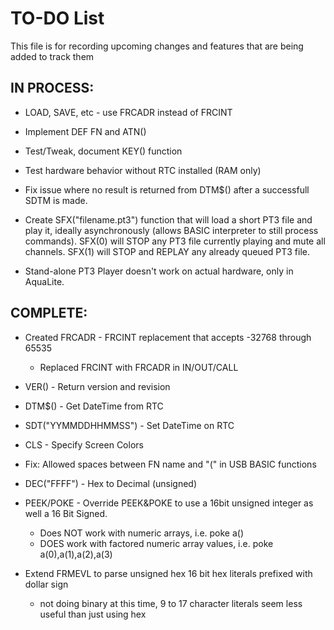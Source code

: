 # TO-DO List

This file is for recording upcoming changes and features that are being added to track them

## IN PROCESS:

- LOAD, SAVE, etc - use FRCADR instead of FRCINT

- Implement DEF FN and ATN()

- Test/Tweak, document KEY() function

- Test hardware behavior without RTC installed (RAM only)

- Fix issue where no result is returned from DTM$() after a successfull SDTM is made.

- Create SFX("filename.pt3") function that will load a short PT3 file and play it, ideally asynchronously (allows BASIC interpreter to still process commands). SFX(0) will STOP any PT3 file currently playing and mute all channels. SFX(1) will STOP and REPLAY any already queued PT3 file.

- Stand-alone PT3 Player doesn't work on actual hardware, only in AquaLite.


## COMPLETE:

- Created FRCADR - FRCINT replacement that accepts -32768 through 65535
  - Replaced FRCINT with FRCADR in IN/OUT/CALL

- VER() - Return version and revision

- DTM$() - Get DateTime from RTC

- SDT("YYMMDDHHMMSS") - Set DateTime on RTC

- CLS - Specify Screen Colors

- Fix: Allowed spaces between FN name and "(" in USB BASIC functions

- DEC("FFFF") - Hex to Decimal (unsigned)

- PEEK/POKE - Override PEEK&POKE to use a 16bit unsigned integer as well a 16 Bit Signed.
  - Does NOT work with numeric arrays, i.e. poke a()
  - DOES work with factored numeric array values, i.e. poke a(0),a(1),a(2),a(3)

- Extend FRMEVL to parse unsigned hex 16 bit hex literals prefixed with dollar sign
  - not doing binary at this time, 9 to 17 character literals seem less useful than just using hex
